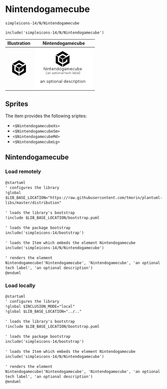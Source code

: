 # Nintendogamecube


```text
simpleicons-14/N/Nintendogamecube
```

```text
include('simpleicons-14/N/Nintendogamecube')
```



| Illustration | Nintendogamecube |
| :---: | :---: |
| ![illustration for Illustration](../../simpleicons-14/N/Nintendogamecube.png) | ![illustration for Nintendogamecube](../../simpleicons-14/N/Nintendogamecube.Local.png) |



## Sprites
The item provides the following sriptes:

- `<$NintendogamecubeXs>`
- `<$NintendogamecubeSm>`
- `<$NintendogamecubeMd>`
- `<$NintendogamecubeLg>`





## Nintendogamecube

### Load remotely
```plantuml
@startuml
' configures the library
!global $LIB_BASE_LOCATION="https://raw.githubusercontent.com/tmorin/plantuml-libs/master/distribution"

' loads the library's bootstrap
!include $LIB_BASE_LOCATION/bootstrap.puml

' loads the package bootstrap
include('simpleicons-14/bootstrap')

' loads the Item which embeds the element Nintendogamecube
include('simpleicons-14/N/Nintendogamecube')

' renders the element
Nintendogamecube('Nintendogamecube', 'Nintendogamecube', 'an optional tech label', 'an optional description')
@enduml
```

### Load locally
```plantuml
@startuml
' configures the library
!global $INCLUSION_MODE="local"
!global $LIB_BASE_LOCATION="../.."

' loads the library's bootstrap
!include $LIB_BASE_LOCATION/bootstrap.puml

' loads the package bootstrap
include('simpleicons-14/bootstrap')

' loads the Item which embeds the element Nintendogamecube
include('simpleicons-14/N/Nintendogamecube')

' renders the element
Nintendogamecube('Nintendogamecube', 'Nintendogamecube', 'an optional tech label', 'an optional description')
@enduml
```

